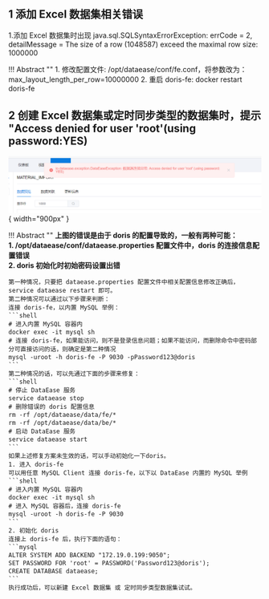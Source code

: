 ## 1 添加 Excel 数据集相关错误

1.添加 Excel 数据集时出现 java.sql.SQLSyntaxErrorException: errCode = 2, detailMessage = The size of a row (1048587) exceed the maximal row size: 1000000

!!! Abstract ""
    1. 修改配置文件: /opt/dataease/conf/fe.conf，将参数改为：max_layout_length_per_row=10000000
    2. 重启 doris-fe: docker restart doris-fe

## 2 创建 Excel 数据集或定时同步类型的数据集时，提示 "Access denied for user 'root'(using password:YES)

![doris错误](../img/faq/doris-invalid.png){ width="900px" }

!!! Abstract ""
    **上图的错误是由于 doris 的配置导致的，一般有两种可能：  
    1. /opt/dataease/conf/dataease.properties 配置文件中，doris 的连接信息配置错误  
    2. doris 初始化时初始密码设置出错**

    第一种情况，只要把 dataease.properties 配置文件中相关配置信息修改正确后，service dataease restart 即可。  
    第二种情况可以通过以下步骤来判断：  
    连接 doris-fe，以内置 MySQL 举例：  
    ```shell
    # 进入内置 MySQL 容器内
    docker exec -it mysql sh
    # 连接 doris-fe，如果能访问，则不是登录信息问题；如果不能访问，而删除命令中密码部分可直接访问的话，则确定是第二种情况
    mysql -uroot -h doris-fe -P 9030 -pPassword123@doris
    ```
    第二种情况的话，可以先通过下面的步骤来修复：
    ```shell
    # 停止 DataEase 服务
    service dataease stop
    # 删除错误的 doris 配置信息
    rm -rf /opt/dataease/data/fe/*
    rm -rf /opt/dataease/data/be/*
    # 启动 DataEase 服务
    service dataease start
    ```
    如果上述修复方案未生效的话，可以手动初始化一下doris。  
    1. 进入 doris-fe  
    可以用任意 MySQL Client 连接 doris-fe，以下以 DataEase 内置的 MySQL 举例  
    ```shell
    # 进入内置 MySQL 容器内
    docker exec -it mysql sh
    # 进入 MySQL 容器后，连接 doris-fe
    mysql -uroot -h doris-fe -P 9030
    ```
    2. 初始化 doris  
    连接上 doris-fe 后，执行下面的语句：  
    ```mysql
    ALTER SYSTEM ADD BACKEND "172.19.0.199:9050";
    SET PASSWORD FOR 'root' = PASSWORD('Password123@doris');
    CREATE DATABASE dataease;
    ```
    执行成功后，可以新建 Excel 数据集 或 定时同步类型数据集试试。